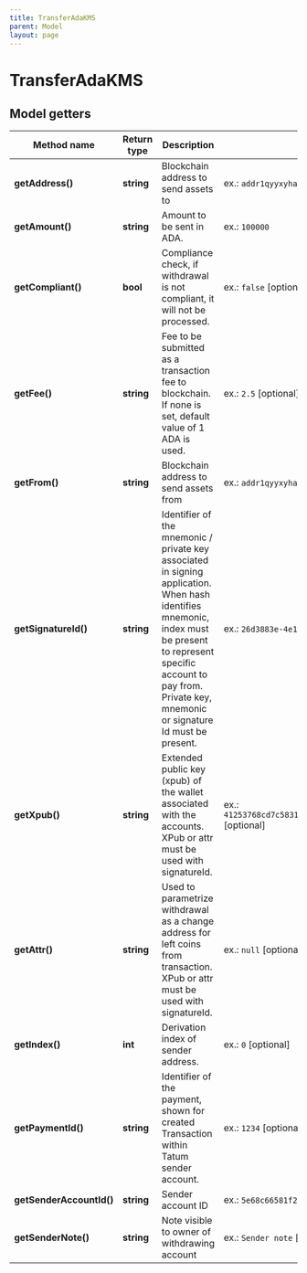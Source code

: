 ```yaml
---
title: TransferAdaKMS
parent: Model
layout: page
---
```


# TransferAdaKMS

## Model getters

Method name | Return type | Description | Notes
------------ | ------------- | ------------- | -------------
**getAddress()** | **string** | Blockchain address to send assets to | ex.: `addr1qyyxyhaa2e7kxeqcc72w7f747zqlgwwwstlzsg9umuxc40wnhawldxl4nan95rhtlcnju9q2r8j9qz8vslwsmrkj5r4spxhep9`
**getAmount()** | **string** | Amount to be sent in ADA. | ex.: `100000`
**getCompliant()** | **bool** | Compliance check, if withdrawal is not compliant, it will not be processed. | ex.: `false` [optional]
**getFee()** | **string** | Fee to be submitted as a transaction fee to blockchain. If none is set, default value of 1 ADA is used. | ex.: `2.5` [optional]
**getFrom()** | **string** | Blockchain address to send assets from | ex.: `addr1qyyxyhaa2e7kxeqcc72w7f747zqlgwwwstlzsg9umuxc40wnhawldxl4nan95rhtlcnju9q2r8j9qz8vslwsmrkj5r4spxhep9`
**getSignatureId()** | **string** | Identifier of the mnemonic / private key associated in signing application. When hash identifies mnemonic, index must be present to represent specific account to pay from. Private key, mnemonic or signature Id must be present. | ex.: `26d3883e-4e17-48b3-a0ee-09a3e484ac83`
**getXpub()** | **string** | Extended public key (xpub) of the wallet associated with the accounts. XPub or attr must be used with signatureId. | ex.: `41253768cd7c5831988e580cfc7eeecaa78bf52a1ede2bd2f245406605adfbadd5911ab567bc3dc7713e29c2c14bb898b24bb1f01a4992605343ad14703037b9` [optional]
**getAttr()** | **string** | Used to parametrize withdrawal as a change address for left coins from transaction. XPub or attr must be used with signatureId. | ex.: `null` [optional]
**getIndex()** | **int** | Derivation index of sender address. | ex.: `0` [optional]
**getPaymentId()** | **string** | Identifier of the payment, shown for created Transaction within Tatum sender account. | ex.: `1234` [optional]
**getSenderAccountId()** | **string** | Sender account ID | ex.: `5e68c66581f2ee32bc354087`
**getSenderNote()** | **string** | Note visible to owner of withdrawing account | ex.: `Sender note` [optional]

